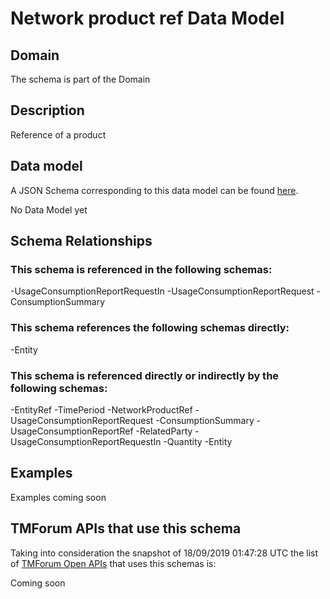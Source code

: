 # Network product ref Data Model

## Domain

The  schema is part of the  Domain

## Description

Reference of a product

## Data model

A JSON Schema corresponding to this data model can be found
[here](https://github.com/tmforum-rand/schemas/blob/master/Product/NetworkProductRef.schema.json).

No Data Model yet

## Schema Relationships

### This schema is referenced in the following schemas:

-UsageConsumptionReportRequestIn
-UsageConsumptionReportRequest
-ConsumptionSummary

### This schema references the following schemas directly:

-Entity

### This schema is referenced directly or indirectly by the following schemas:

-EntityRef
-TimePeriod
-NetworkProductRef
-UsageConsumptionReportRequest
-ConsumptionSummary
-UsageConsumptionReportRef
-RelatedParty
-UsageConsumptionReportRequestIn
-Quantity
-Entity



## Examples

Examples coming soon

## TMForum APIs that use this schema

Taking into consideration the snapshot of 18/09/2019 01:47:28 UTC the list of [TMForum Open APIs](https://www.tmforum.org/open-apis/) that uses this schemas is:

Coming soon